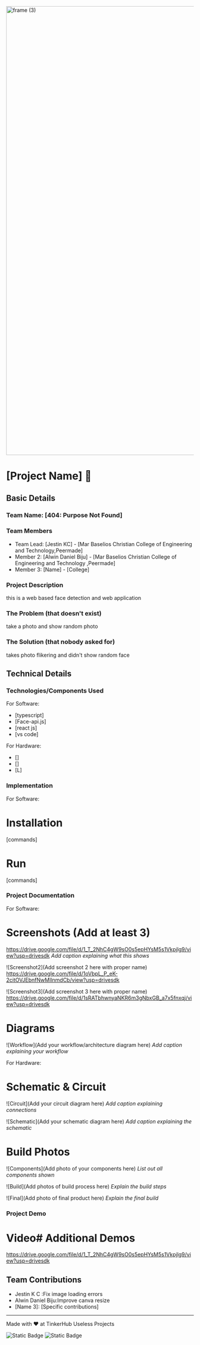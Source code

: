 <img width="3188" height="1202" alt="frame (3)" src="https://github.com/user-attachments/assets/517ad8e9-ad22-457d-9538-a9e62d137cd7" />


# [Project Name] 🎯


## Basic Details
### Team Name: [404: Purpose Not Found]


### Team Members
- Team Lead: [Jestin KC] - [Mar Baselios Christian College of Engineering and Technology,Peermade]
- Member 2: [Alwin Daniel Biju] - [Mar Baselios Christian College of Engineering and Technology ,Peermade]
- Member 3: [Name] - [College]

### Project Description
this is a web based face detection and web application 

### The Problem (that doesn't exist)
take a photo and show random photo

### The Solution (that nobody asked for)
takes photo flikering and didn't show random face

## Technical Details
### Technologies/Components Used
For Software:
- [typescript]
- [Face-api.js]
- [react js]
- [vs code]

For Hardware:
- []
- []
- [L]

### Implementation
For Software:
# Installation
[commands]

# Run
[commands]

### Project Documentation
For Software:

# Screenshots (Add at least 3)
https://drive.google.com/file/d/1_T_2NhC4gW9sO0s5epHYsM5s1Vkpjlg9/view?usp=drivesdk
*Add caption explaining what this shows*

![Screenshot2](Add screenshot 2 here with proper name)
https://drive.google.com/file/d/1oVbpL_P_eK-2citOVJEbnfNwMIlnmdCb/view?usp=drivesdk

![Screenshot3](Add screenshot 3 here with proper name)
https://drive.google.com/file/d/1sRATbhwnyaNKR6m3gNbxGB_a7x5fnxqj/view?usp=drivesdk

# Diagrams
![Workflow](Add your workflow/architecture diagram here)
*Add caption explaining your workflow*

For Hardware:

# Schematic & Circuit
![Circuit](Add your circuit diagram here)
*Add caption explaining connections*

![Schematic](Add your schematic diagram here)
*Add caption explaining the schematic*

# Build Photos
![Components](Add photo of your components here)
*List out all components shown*

![Build](Add photos of build process here)
*Explain the build steps*

![Final](Add photo of final product here)
*Explain the final build*

### Project Demo
# Video# Additional Demos
https://drive.google.com/file/d/1_T_2NhC4gW9sO0s5epHYsM5s1Vkpjlg9/view?usp=drivesdk

## Team Contributions
- Jestin K C :Fix image loading errors 
- Alwin Daniel Biju:Improve canva resize
- [Name 3]: [Specific contributions]

---
Made with ❤️ at TinkerHub Useless Projects 

![Static Badge](https://img.shields.io/badge/TinkerHub-24?color=%23000000&link=https%3A%2F%2Fwww.tinkerhub.org%2F)
![Static Badge](https://img.shields.io/badge/UselessProjects--25-25?link=https%3A%2F%2Fwww.tinkerhub.org%2Fevents%2FQ2Q1TQKX6Q%2FUseless%2520Projects)



